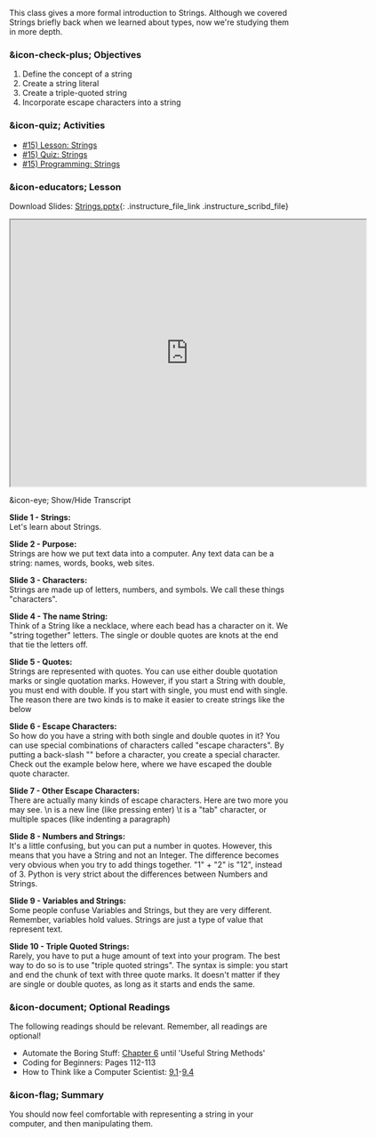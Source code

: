 This class gives a more formal introduction to Strings. Although we covered
Strings briefly back when we learned about types, now we're studying them in
more depth.

###  &icon-check-plus; Objectives

  1. Define the concept of a string
  2. Create a string literal
  3. Create a triple-quoted string
  4. Incorporate escape characters into a string

###  &icon-quiz; Activities

  * [#15) Lesson: Strings](#video)
  * [#15) Quiz: Strings](https://vt.instructure.com/courses/66476/assignments/356617)
  * [#15) Programming: Strings](https://vt.instructure.com/courses/66476/assignments/356662)

###  &icon-educators; Lesson

Download Slides:
[Strings.pptx](https://vt.instructure.com/courses/66476/files/5919835/download?verifier=iire6InLsL4gYoNm3mTutFmmUHuG0VMW9wXBcPv4&wrap=1
"Strings.pptx" ){: .instructure_file_link .instructure_scribd_file}

<iframe height="150" width="300" style="width: 640px; height: 480px;"
webkitallowfullscreen="webkitallowfullscreen" title="String Operations"
mozallowfullscreen="mozallowfullscreen"
src="https://www.youtube.com/embed/IQKYJ4weBfM?feature=oembed&rel=0"
allowfullscreen="allowfullscreen"></iframe>

&icon-eye; Show/Hide Transcript

**Slide 1 - Strings:**  
Let's learn about Strings.

**Slide 2 - Purpose:**  
Strings are how we put text data into a computer. Any text data can be a
string: names, words, books, web sites.

**Slide 3 - Characters:**  
Strings are made up of letters, numbers, and symbols. We call these things
"characters".

**Slide 4 - The name String:**  
Think of a String like a necklace, where each bead has a character on it. We
"string together" letters. The single or double quotes are knots at the end
that tie the letters off.

**Slide 5 - Quotes:**  
Strings are represented with quotes. You can use either double quotation marks
or single quotation marks. However, if you start a String with double, you
must end with double. If you start with single, you must end with single. The
reason there are two kinds is to make it easier to create strings like the
below

**Slide 6 - Escape Characters:**  
So how do you have a string with both single and double quotes in it? You can
use special combinations of characters called "escape characters". By putting
a back-slash "\" before a character, you create a special character. Check out
the example below here, where we have escaped the double quote character.

**Slide 7 - Other Escape Characters:**  
There are actually many kinds of escape characters. Here are two more you may
see. \n is a new line (like pressing enter) \t is a "tab" character, or
multiple spaces (like indenting a paragraph)

**Slide 8 - Numbers and Strings:**  
It's a little confusing, but you can put a number in quotes. However, this
means that you have a String and not an Integer. The difference becomes very
obvious when you try to add things together. "1" + "2" is "12", instead of 3.
Python is very strict about the differences between Numbers and Strings.

**Slide 9 - Variables and Strings:**  
Some people confuse Variables and Strings, but they are very different.
Remember, variables hold values. Strings are just a type of value that
represent text.

**Slide 10 - Triple Quoted Strings:**  
Rarely, you have to put a huge amount of text into your program. The best way
to do so is to use "triple quoted strings". The syntax is simple: you start
and end the chunk of text with three quote marks. It doesn't matter if they
are single or double quotes, as long as it starts and ends the same.

###  &icon-document; Optional Readings

The following readings should be relevant. Remember, all readings are
optional!

  * Automate the Boring Stuff: [Chapter 6](https://automatetheboringstuff.com/chapter6/) until 'Useful String Methods'
  * Coding for Beginners: Pages 112-113
  * How to Think like a Computer Scientist: [9.1](http://interactivepython.org/runestone/static/thinkcspy/Strings/StringsRevisited.html)-[9.4](http://interactivepython.org/runestone/static/thinkcspy/Strings/IndexOperatorWorkingwiththeCharactersofaString.html)

###  &icon-flag; Summary

You should now feel comfortable with representing a string in your computer,
and then manipulating them.